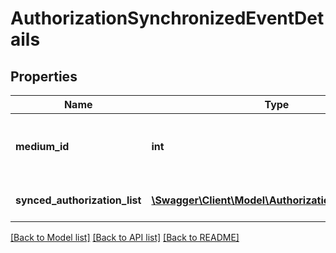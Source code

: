 # AuthorizationSynchronizedEventDetails

## Properties
Name | Type | Description | Notes
------------ | ------------- | ------------- | -------------
**medium_id** | **int** | Unique identifier of the synchronized medium | [optional] 
**synced_authorization_list** | [**\Swagger\Client\Model\AuthorizationSyncDetails[]**](AuthorizationSyncDetails.md) | List of synchronized authorizations | [optional] 

[[Back to Model list]](../README.md#documentation-for-models) [[Back to API list]](../README.md#documentation-for-api-endpoints) [[Back to README]](../README.md)


